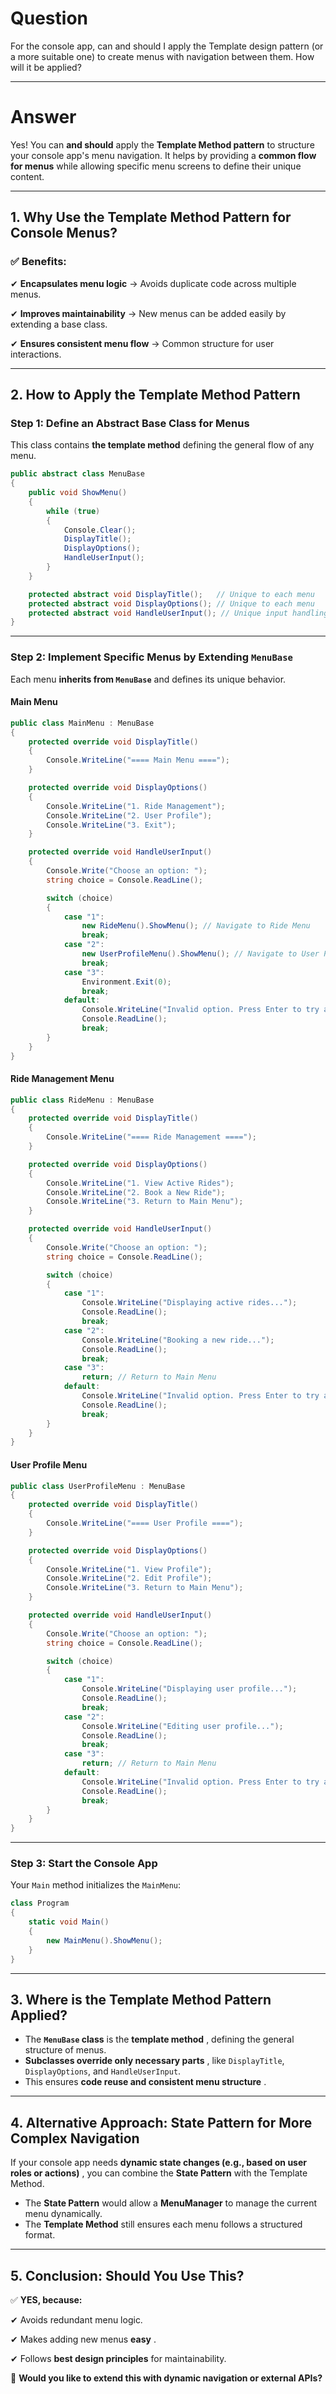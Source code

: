 # Question

For the console app, can and should I apply the Template design pattern (or a more suitable one) to create menus with navigation between them. How will it be applied?

---

# Answer

Yes! You can **and should** apply the **Template Method pattern** to structure your console app's menu navigation. It helps by providing a **common flow for menus** while allowing specific menu screens to define their unique content.

---

## **1. Why Use the Template Method Pattern for Console Menus?**

### ✅ **Benefits:**

✔ **Encapsulates menu logic** → Avoids duplicate code across multiple menus.

✔ **Improves maintainability** → New menus can be added easily by extending a base class.

✔ **Ensures consistent menu flow** → Common structure for user interactions.

---

## **2. How to Apply the Template Method Pattern**

### **Step 1: Define an Abstract Base Class for Menus**

This class contains **the template method** defining the general flow of any menu.

```csharp
public abstract class MenuBase
{
    public void ShowMenu()
    {
        while (true)
        {
            Console.Clear();
            DisplayTitle();
            DisplayOptions();
            HandleUserInput();
        }
    }

    protected abstract void DisplayTitle();   // Unique to each menu
    protected abstract void DisplayOptions(); // Unique to each menu
    protected abstract void HandleUserInput(); // Unique input handling per menu
}
```

---

### **Step 2: Implement Specific Menus by Extending `MenuBase`**

Each menu **inherits from `MenuBase`** and defines its unique behavior.

#### **Main Menu**

```csharp
public class MainMenu : MenuBase
{
    protected override void DisplayTitle()
    {
        Console.WriteLine("==== Main Menu ====");
    }

    protected override void DisplayOptions()
    {
        Console.WriteLine("1. Ride Management");
        Console.WriteLine("2. User Profile");
        Console.WriteLine("3. Exit");
    }

    protected override void HandleUserInput()
    {
        Console.Write("Choose an option: ");
        string choice = Console.ReadLine();

        switch (choice)
        {
            case "1":
                new RideMenu().ShowMenu(); // Navigate to Ride Menu
                break;
            case "2":
                new UserProfileMenu().ShowMenu(); // Navigate to User Profile Menu
                break;
            case "3":
                Environment.Exit(0);
                break;
            default:
                Console.WriteLine("Invalid option. Press Enter to try again.");
                Console.ReadLine();
                break;
        }
    }
}
```

#### **Ride Management Menu**

```csharp
public class RideMenu : MenuBase
{
    protected override void DisplayTitle()
    {
        Console.WriteLine("==== Ride Management ====");
    }

    protected override void DisplayOptions()
    {
        Console.WriteLine("1. View Active Rides");
        Console.WriteLine("2. Book a New Ride");
        Console.WriteLine("3. Return to Main Menu");
    }

    protected override void HandleUserInput()
    {
        Console.Write("Choose an option: ");
        string choice = Console.ReadLine();

        switch (choice)
        {
            case "1":
                Console.WriteLine("Displaying active rides...");
                Console.ReadLine();
                break;
            case "2":
                Console.WriteLine("Booking a new ride...");
                Console.ReadLine();
                break;
            case "3":
                return; // Return to Main Menu
            default:
                Console.WriteLine("Invalid option. Press Enter to try again.");
                Console.ReadLine();
                break;
        }
    }
}
```

#### **User Profile Menu**

```csharp
public class UserProfileMenu : MenuBase
{
    protected override void DisplayTitle()
    {
        Console.WriteLine("==== User Profile ====");
    }

    protected override void DisplayOptions()
    {
        Console.WriteLine("1. View Profile");
        Console.WriteLine("2. Edit Profile");
        Console.WriteLine("3. Return to Main Menu");
    }

    protected override void HandleUserInput()
    {
        Console.Write("Choose an option: ");
        string choice = Console.ReadLine();

        switch (choice)
        {
            case "1":
                Console.WriteLine("Displaying user profile...");
                Console.ReadLine();
                break;
            case "2":
                Console.WriteLine("Editing user profile...");
                Console.ReadLine();
                break;
            case "3":
                return; // Return to Main Menu
            default:
                Console.WriteLine("Invalid option. Press Enter to try again.");
                Console.ReadLine();
                break;
        }
    }
}
```

---

### **Step 3: Start the Console App**

Your `Main` method initializes the `MainMenu`:

```csharp
class Program
{
    static void Main()
    {
        new MainMenu().ShowMenu();
    }
}
```

---

## **3. Where is the Template Method Pattern Applied?**

* The **`MenuBase` class** is the  **template method** , defining the general structure of menus.
* **Subclasses override only necessary parts** , like `DisplayTitle`, `DisplayOptions`, and `HandleUserInput`.
* This ensures  **code reuse and consistent menu structure** .

---

## **4. Alternative Approach: State Pattern for More Complex Navigation**

If your console app needs  **dynamic state changes (e.g., based on user roles or actions)** , you can combine the **State Pattern** with the Template Method.

* The **State Pattern** would allow a **MenuManager** to manage the current menu dynamically.
* The **Template Method** still ensures each menu follows a structured format.

---

## **5. Conclusion: Should You Use This?**

✅ **YES, because:**

✔ Avoids redundant menu logic.

✔ Makes adding new menus  **easy** .

✔ Follows **best design principles** for maintainability.

🚀 **Would you like to extend this with dynamic navigation or external APIs?**
